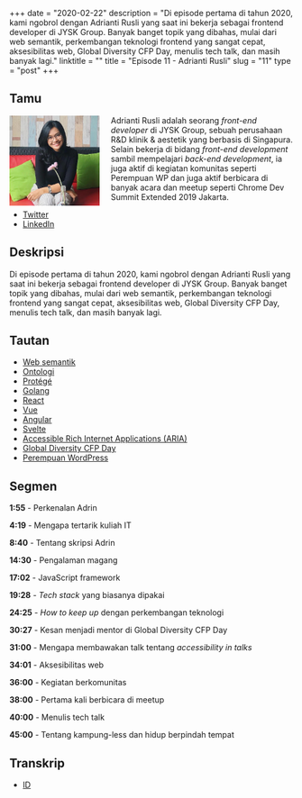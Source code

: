 +++
date = "2020-02-22"
description = "Di episode pertama di tahun 2020, kami ngobrol dengan Adrianti Rusli yang saat ini bekerja sebagai frontend developer di JYSK Group. Banyak banget topik yang dibahas, mulai dari web semantik, perkembangan teknologi frontend yang sangat cepat, aksesibilitas web, Global Diversity CFP Day, menulis tech talk, dan masih banyak lagi."
linktitle = ""
title = "Episode 11 - Adrianti Rusli"
slug = "11"
type = "post"
+++

## Tamu
<img style="float: left; width: 160px; margin-right: 20px;" src="/img/ep11.jpg">

Adrianti Rusli adalah seorang *front-end developer* di JYSK Group, sebuah perusahaan R&D klinik & aestetik yang berbasis di Singapura. Selain bekerja di bidang *front-end development* sambil mempelajari *back-end development*, ia juga aktif di kegiatan komunitas seperti Perempuan WP dan juga aktif berbicara di banyak acara dan meetup seperti Chrome Dev Summit Extended 2019 Jakarta.

- [Twitter](https://twitter.com/adriantirusli)
- [LinkedIn](https://www.linkedin.com/in/adrianti-rusli/)

## Deskripsi 
Di episode pertama di tahun 2020, kami ngobrol dengan Adrianti Rusli yang saat ini bekerja sebagai frontend developer di JYSK Group. Banyak banget topik yang dibahas, mulai dari web semantik, perkembangan teknologi frontend yang sangat cepat, aksesibilitas web, Global Diversity CFP Day, menulis tech talk, dan masih banyak lagi.

<div class="audioplayer">
    <audio>
        <source src="https://d3ctxlq1ktw2nl.cloudfront.net/staging/2020-02-22/51753266-44100-2-bb32b7777144264a2ebf4f27e2a78703.m4a" type="audio/mp4" rel="preload" as="audio">
    </audio>
</div>

## Tautan
- [Web semantik](https://en.wikipedia.org/wiki/Semantic_Web)
- [Ontologi](https://www.w3.org/standards/semanticweb/ontology)
- [Protégé](https://protege.stanford.edu/)
- [Golang](https://golang.org/)
- [React](https://reactjs.org/)
- [Vue](https://vuejs.org/)
- [Angular](https://angular.io/)
- [Svelte](https://svelte.dev/)
- [Accessible Rich Internet Applications (ARIA)](https://developer.mozilla.org/en-US/docs/Web/Accessibility/ARIA)
- [Global Diversity CFP Day](https://www.globaldiversitycfpday.com/)
- [Perempuan WordPress](https://twitter.com/perempuanwp)

## Segmen
**1:55** - Perkenalan Adrin

**4:19** - Mengapa tertarik kuliah IT

**8:40** - Tentang skripsi Adrin

**14:30** - Pengalaman magang

**17:02** - JavaScript framework

**19:28** - *Tech stack* yang biasanya dipakai

**24:25** - *How to keep up* dengan perkembangan teknologi

**30:27** - Kesan menjadi mentor di Global Diversity CFP Day

**31:00** - Mengapa membawakan talk tentang *accessibility in talks*

**34:01** - Aksesibilitas web

**36:00** - Kegiatan berkomunitas

**38:00** - Pertama kali berbicara di meetup

**40:00** - Menulis tech talk

**45:00** - Tentang kampung-less dan hidup berpindah tempat

## Transkrip
- [ID](transcript)
